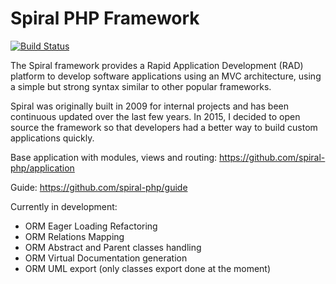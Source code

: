 Spiral PHP Framework
=======================
[![Build Status](https://travis-ci.org/spiral/spiral.svg?branch=master)](https://travis-ci.org/spiral/spiral)

The Spiral framework provides a Rapid Application Development (RAD) platform to develop software applications 
using an MVC architecture, using a simple but strong syntax similar to other popular frameworks.

Spiral was originally built in 2009 for internal projects and has been continuous updated over the last
 few years. In 2015, I decided to open source the framework so that developers had a better way to build
  custom applications quickly.  

Base application with modules, views and routing: https://github.com/spiral-php/application

Guide: https://github.com/spiral-php/guide

Currently in development:
- ORM Eager Loading Refactoring
- ORM Relations Mapping
- ORM Abstract and Parent classes handling
- ORM Virtual Documentation generation
- ORM UML export (only classes export done at the moment)